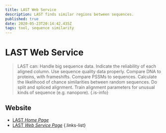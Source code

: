 ```yaml
---
title: LAST Web Service
description: LAST finds similar regions between sequences.
published: true
date: 2020-05-23T20:14:42.435Z
tags: tool, sequence similarity
---
```


# LAST Web Service

> LAST can:
Handle big sequence data.
Indicate the reliability of each aligned column.
Use sequence quality data properly.
Compare DNA to proteins, with frameshifts.
Compare PSSMs to sequences.
Calculate the likelihood of chance similarities between random sequences.
Do split and spliced alignment.
Train alignment parameters for unusual kinds of sequence (e.g. nanopore).
{.is-info}



## Website

- [LAST *Home Page*](http://last.cbrc.jp/)
- [LAST *Web Service Page*](http://lastweb.cbrc.jp/)
{.links-list}

